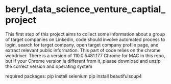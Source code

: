 # beryl_data_science_venture_captial_project

This first step of this project aims to collect some information about a group of target companies on Linkedin, 
code should involve automated process to login, search for target company, open target company profile page, and extract relevant public information.
This part of code relies on the chrome webdriver. There is a version of 110.0.5481.177 Chrome for MAC in this repo, 
but if your Chrome version is different from it, please download and unzip the correct version and operating system 

required packages: 
pip install selenium 
pip install beautifulsoup4
